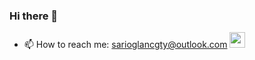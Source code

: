### Hi there 👋



- 📫 How to reach me: sarioglancgty@outlook.com
<a href="https://www.linkedin.com/in/cagataysar" ><img src="https://img.shields.io/badge/linkedin-%230077B5.svg?&style=for-the-badge&logo=linkedin&logoColor=white" height=25 target="_blank"></a> 


<!--
**cagataysar/cagataysar** is a ✨ _special_ ✨ repository because its `README.md` (this file) appears on your GitHub profile.

Here are some ideas to get you started:
- 🌱 I’m currently learning HTML5,CSS,JavaScript


- 👯 I’m looking to collaborate on ...
- 🤔 I’m looking for help with ...
- 💬 Ask me about ...

- 😄 Pronouns: ...
- ⚡ Fun fact: ...
-->
